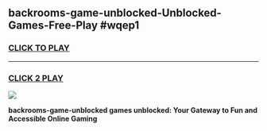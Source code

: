 
## backrooms-game-unblocked-Unblocked-Games-Free-Play #wqep1
<h3>
<a href="https://us.freeplayer.one?title=backrooms-game-unblocked&ref=9M">CLICK TO PLAY</a></h3>
<hr>

<h3>
<a href="https://us.freeplayer.one?title=backrooms-game-unblocked&ref=9M">CLICK 2 PLAY</a>
  
</h3>

<a href="https://us.freeplayer.one?title=backrooms-game-unblocked&ref=9M"><img src="https://clearcache.store/games.png"></a>


**backrooms-game-unblocked games unblocked: Your Gateway to Fun and Accessible Online Gaming**
